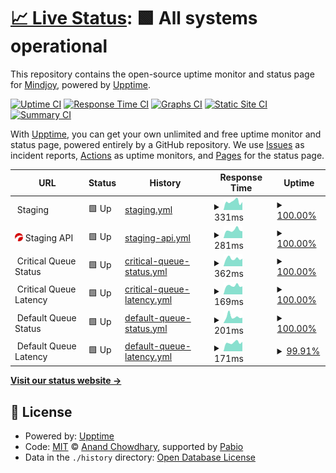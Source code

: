 # [📈 Live Status](https://Mindjoy.github.io/status-internal): <!--live status--> **🟩 All systems operational**

This repository contains the open-source uptime monitor and status page for [Mindjoy](https://www.mindjoy.com/), powered by [Upptime](https://github.com/upptime/upptime).

[![Uptime CI](https://github.com/Mindjoy/status-internal/workflows/Uptime%20CI/badge.svg)](https://github.com/Mindjoy/status-internal/actions?query=workflow%3A%22Uptime+CI%22)
[![Response Time CI](https://github.com/Mindjoy/status-internal/workflows/Response%20Time%20CI/badge.svg)](https://github.com/Mindjoy/status-internal/actions?query=workflow%3A%22Response+Time+CI%22)
[![Graphs CI](https://github.com/Mindjoy/status-internal/workflows/Graphs%20CI/badge.svg)](https://github.com/Mindjoy/status-internal/actions?query=workflow%3A%22Graphs+CI%22)
[![Static Site CI](https://github.com/Mindjoy/status-internal/workflows/Static%20Site%20CI/badge.svg)](https://github.com/Mindjoy/status-internal/actions?query=workflow%3A%22Static+Site+CI%22)
[![Summary CI](https://github.com/Mindjoy/status-internal/workflows/Summary%20CI/badge.svg)](https://github.com/Mindjoy/status-internal/actions?query=workflow%3A%22Summary+CI%22)

With [Upptime](https://upptime.js.org), you can get your own unlimited and free uptime monitor and status page, powered entirely by a GitHub repository. We use [Issues](https://github.com/Mindjoy/status-internal/issues) as incident reports, [Actions](https://github.com/Mindjoy/status-internal/actions) as uptime monitors, and [Pages](https://Mindjoy.github.io/status-internal) for the status page.

<!--start: status pages-->
<!-- This summary is generated by Upptime (https://github.com/upptime/upptime) -->
<!-- Do not edit this manually, your changes will be overwritten -->
<!-- prettier-ignore -->
| URL | Status | History | Response Time | Uptime |
| --- | ------ | ------- | ------------- | ------ |
| <img alt="" src="https://icons.duckduckgo.com/ip3/null.ico" height="13"> Staging | 🟩 Up | [staging.yml](https://github.com/Mindjoy/status-internal/commits/HEAD/history/staging.yml) | <details><summary><img alt="Response time graph" src="./graphs/staging/response-time-week.png" height="20"> 331ms</summary><br><a href="https://Mindjoy.github.io/status-internal/history/staging"><img alt="Response time 415" src="https://img.shields.io/endpoint?url=https%3A%2F%2Fraw.githubusercontent.com%2FMindjoy%2Fstatus-internal%2FHEAD%2Fapi%2Fstaging%2Fresponse-time.json"></a><br><a href="https://Mindjoy.github.io/status-internal/history/staging"><img alt="24-hour response time 310" src="https://img.shields.io/endpoint?url=https%3A%2F%2Fraw.githubusercontent.com%2FMindjoy%2Fstatus-internal%2FHEAD%2Fapi%2Fstaging%2Fresponse-time-day.json"></a><br><a href="https://Mindjoy.github.io/status-internal/history/staging"><img alt="7-day response time 331" src="https://img.shields.io/endpoint?url=https%3A%2F%2Fraw.githubusercontent.com%2FMindjoy%2Fstatus-internal%2FHEAD%2Fapi%2Fstaging%2Fresponse-time-week.json"></a><br><a href="https://Mindjoy.github.io/status-internal/history/staging"><img alt="30-day response time 349" src="https://img.shields.io/endpoint?url=https%3A%2F%2Fraw.githubusercontent.com%2FMindjoy%2Fstatus-internal%2FHEAD%2Fapi%2Fstaging%2Fresponse-time-month.json"></a><br><a href="https://Mindjoy.github.io/status-internal/history/staging"><img alt="1-year response time 415" src="https://img.shields.io/endpoint?url=https%3A%2F%2Fraw.githubusercontent.com%2FMindjoy%2Fstatus-internal%2FHEAD%2Fapi%2Fstaging%2Fresponse-time-year.json"></a></details> | <details><summary><a href="https://Mindjoy.github.io/status-internal/history/staging">100.00%</a></summary><a href="https://Mindjoy.github.io/status-internal/history/staging"><img alt="All-time uptime 99.99%" src="https://img.shields.io/endpoint?url=https%3A%2F%2Fraw.githubusercontent.com%2FMindjoy%2Fstatus-internal%2FHEAD%2Fapi%2Fstaging%2Fuptime.json"></a><br><a href="https://Mindjoy.github.io/status-internal/history/staging"><img alt="24-hour uptime 100.00%" src="https://img.shields.io/endpoint?url=https%3A%2F%2Fraw.githubusercontent.com%2FMindjoy%2Fstatus-internal%2FHEAD%2Fapi%2Fstaging%2Fuptime-day.json"></a><br><a href="https://Mindjoy.github.io/status-internal/history/staging"><img alt="7-day uptime 100.00%" src="https://img.shields.io/endpoint?url=https%3A%2F%2Fraw.githubusercontent.com%2FMindjoy%2Fstatus-internal%2FHEAD%2Fapi%2Fstaging%2Fuptime-week.json"></a><br><a href="https://Mindjoy.github.io/status-internal/history/staging"><img alt="30-day uptime 100.00%" src="https://img.shields.io/endpoint?url=https%3A%2F%2Fraw.githubusercontent.com%2FMindjoy%2Fstatus-internal%2FHEAD%2Fapi%2Fstaging%2Fuptime-month.json"></a><br><a href="https://Mindjoy.github.io/status-internal/history/staging"><img alt="1-year uptime 99.99%" src="https://img.shields.io/endpoint?url=https%3A%2F%2Fraw.githubusercontent.com%2FMindjoy%2Fstatus-internal%2FHEAD%2Fapi%2Fstaging%2Fuptime-year.json"></a></details>
| <img alt="" src="https://raw.githubusercontent.com/Mindjoy/status/master/assets/rails-favicon.png" height="13"> Staging API | 🟩 Up | [staging-api.yml](https://github.com/Mindjoy/status-internal/commits/HEAD/history/staging-api.yml) | <details><summary><img alt="Response time graph" src="./graphs/staging-api/response-time-week.png" height="20"> 281ms</summary><br><a href="https://Mindjoy.github.io/status-internal/history/staging-api"><img alt="Response time 356" src="https://img.shields.io/endpoint?url=https%3A%2F%2Fraw.githubusercontent.com%2FMindjoy%2Fstatus-internal%2FHEAD%2Fapi%2Fstaging-api%2Fresponse-time.json"></a><br><a href="https://Mindjoy.github.io/status-internal/history/staging-api"><img alt="24-hour response time 243" src="https://img.shields.io/endpoint?url=https%3A%2F%2Fraw.githubusercontent.com%2FMindjoy%2Fstatus-internal%2FHEAD%2Fapi%2Fstaging-api%2Fresponse-time-day.json"></a><br><a href="https://Mindjoy.github.io/status-internal/history/staging-api"><img alt="7-day response time 281" src="https://img.shields.io/endpoint?url=https%3A%2F%2Fraw.githubusercontent.com%2FMindjoy%2Fstatus-internal%2FHEAD%2Fapi%2Fstaging-api%2Fresponse-time-week.json"></a><br><a href="https://Mindjoy.github.io/status-internal/history/staging-api"><img alt="30-day response time 274" src="https://img.shields.io/endpoint?url=https%3A%2F%2Fraw.githubusercontent.com%2FMindjoy%2Fstatus-internal%2FHEAD%2Fapi%2Fstaging-api%2Fresponse-time-month.json"></a><br><a href="https://Mindjoy.github.io/status-internal/history/staging-api"><img alt="1-year response time 356" src="https://img.shields.io/endpoint?url=https%3A%2F%2Fraw.githubusercontent.com%2FMindjoy%2Fstatus-internal%2FHEAD%2Fapi%2Fstaging-api%2Fresponse-time-year.json"></a></details> | <details><summary><a href="https://Mindjoy.github.io/status-internal/history/staging-api">100.00%</a></summary><a href="https://Mindjoy.github.io/status-internal/history/staging-api"><img alt="All-time uptime 99.92%" src="https://img.shields.io/endpoint?url=https%3A%2F%2Fraw.githubusercontent.com%2FMindjoy%2Fstatus-internal%2FHEAD%2Fapi%2Fstaging-api%2Fuptime.json"></a><br><a href="https://Mindjoy.github.io/status-internal/history/staging-api"><img alt="24-hour uptime 100.00%" src="https://img.shields.io/endpoint?url=https%3A%2F%2Fraw.githubusercontent.com%2FMindjoy%2Fstatus-internal%2FHEAD%2Fapi%2Fstaging-api%2Fuptime-day.json"></a><br><a href="https://Mindjoy.github.io/status-internal/history/staging-api"><img alt="7-day uptime 100.00%" src="https://img.shields.io/endpoint?url=https%3A%2F%2Fraw.githubusercontent.com%2FMindjoy%2Fstatus-internal%2FHEAD%2Fapi%2Fstaging-api%2Fuptime-week.json"></a><br><a href="https://Mindjoy.github.io/status-internal/history/staging-api"><img alt="30-day uptime 100.00%" src="https://img.shields.io/endpoint?url=https%3A%2F%2Fraw.githubusercontent.com%2FMindjoy%2Fstatus-internal%2FHEAD%2Fapi%2Fstaging-api%2Fuptime-month.json"></a><br><a href="https://Mindjoy.github.io/status-internal/history/staging-api"><img alt="1-year uptime 99.92%" src="https://img.shields.io/endpoint?url=https%3A%2F%2Fraw.githubusercontent.com%2FMindjoy%2Fstatus-internal%2FHEAD%2Fapi%2Fstaging-api%2Fuptime-year.json"></a></details>
| <img alt="" src="https://raw.githubusercontent.com/Mindjoy/status/master/assets/sidekiq-favicon.ico" height="13"> Critical Queue Status | 🟩 Up | [critical-queue-status.yml](https://github.com/Mindjoy/status-internal/commits/HEAD/history/critical-queue-status.yml) | <details><summary><img alt="Response time graph" src="./graphs/critical-queue-status/response-time-week.png" height="20"> 362ms</summary><br><a href="https://Mindjoy.github.io/status-internal/history/critical-queue-status"><img alt="Response time 333" src="https://img.shields.io/endpoint?url=https%3A%2F%2Fraw.githubusercontent.com%2FMindjoy%2Fstatus-internal%2FHEAD%2Fapi%2Fcritical-queue-status%2Fresponse-time.json"></a><br><a href="https://Mindjoy.github.io/status-internal/history/critical-queue-status"><img alt="24-hour response time 354" src="https://img.shields.io/endpoint?url=https%3A%2F%2Fraw.githubusercontent.com%2FMindjoy%2Fstatus-internal%2FHEAD%2Fapi%2Fcritical-queue-status%2Fresponse-time-day.json"></a><br><a href="https://Mindjoy.github.io/status-internal/history/critical-queue-status"><img alt="7-day response time 362" src="https://img.shields.io/endpoint?url=https%3A%2F%2Fraw.githubusercontent.com%2FMindjoy%2Fstatus-internal%2FHEAD%2Fapi%2Fcritical-queue-status%2Fresponse-time-week.json"></a><br><a href="https://Mindjoy.github.io/status-internal/history/critical-queue-status"><img alt="30-day response time 327" src="https://img.shields.io/endpoint?url=https%3A%2F%2Fraw.githubusercontent.com%2FMindjoy%2Fstatus-internal%2FHEAD%2Fapi%2Fcritical-queue-status%2Fresponse-time-month.json"></a><br><a href="https://Mindjoy.github.io/status-internal/history/critical-queue-status"><img alt="1-year response time 333" src="https://img.shields.io/endpoint?url=https%3A%2F%2Fraw.githubusercontent.com%2FMindjoy%2Fstatus-internal%2FHEAD%2Fapi%2Fcritical-queue-status%2Fresponse-time-year.json"></a></details> | <details><summary><a href="https://Mindjoy.github.io/status-internal/history/critical-queue-status">100.00%</a></summary><a href="https://Mindjoy.github.io/status-internal/history/critical-queue-status"><img alt="All-time uptime 99.95%" src="https://img.shields.io/endpoint?url=https%3A%2F%2Fraw.githubusercontent.com%2FMindjoy%2Fstatus-internal%2FHEAD%2Fapi%2Fcritical-queue-status%2Fuptime.json"></a><br><a href="https://Mindjoy.github.io/status-internal/history/critical-queue-status"><img alt="24-hour uptime 100.00%" src="https://img.shields.io/endpoint?url=https%3A%2F%2Fraw.githubusercontent.com%2FMindjoy%2Fstatus-internal%2FHEAD%2Fapi%2Fcritical-queue-status%2Fuptime-day.json"></a><br><a href="https://Mindjoy.github.io/status-internal/history/critical-queue-status"><img alt="7-day uptime 100.00%" src="https://img.shields.io/endpoint?url=https%3A%2F%2Fraw.githubusercontent.com%2FMindjoy%2Fstatus-internal%2FHEAD%2Fapi%2Fcritical-queue-status%2Fuptime-week.json"></a><br><a href="https://Mindjoy.github.io/status-internal/history/critical-queue-status"><img alt="30-day uptime 100.00%" src="https://img.shields.io/endpoint?url=https%3A%2F%2Fraw.githubusercontent.com%2FMindjoy%2Fstatus-internal%2FHEAD%2Fapi%2Fcritical-queue-status%2Fuptime-month.json"></a><br><a href="https://Mindjoy.github.io/status-internal/history/critical-queue-status"><img alt="1-year uptime 99.95%" src="https://img.shields.io/endpoint?url=https%3A%2F%2Fraw.githubusercontent.com%2FMindjoy%2Fstatus-internal%2FHEAD%2Fapi%2Fcritical-queue-status%2Fuptime-year.json"></a></details>
| <img alt="" src="https://raw.githubusercontent.com/Mindjoy/status/master/assets/sidekiq-favicon.ico" height="13"> Critical Queue Latency | 🟩 Up | [critical-queue-latency.yml](https://github.com/Mindjoy/status-internal/commits/HEAD/history/critical-queue-latency.yml) | <details><summary><img alt="Response time graph" src="./graphs/critical-queue-latency/response-time-week.png" height="20"> 169ms</summary><br><a href="https://Mindjoy.github.io/status-internal/history/critical-queue-latency"><img alt="Response time 268" src="https://img.shields.io/endpoint?url=https%3A%2F%2Fraw.githubusercontent.com%2FMindjoy%2Fstatus-internal%2FHEAD%2Fapi%2Fcritical-queue-latency%2Fresponse-time.json"></a><br><a href="https://Mindjoy.github.io/status-internal/history/critical-queue-latency"><img alt="24-hour response time 155" src="https://img.shields.io/endpoint?url=https%3A%2F%2Fraw.githubusercontent.com%2FMindjoy%2Fstatus-internal%2FHEAD%2Fapi%2Fcritical-queue-latency%2Fresponse-time-day.json"></a><br><a href="https://Mindjoy.github.io/status-internal/history/critical-queue-latency"><img alt="7-day response time 169" src="https://img.shields.io/endpoint?url=https%3A%2F%2Fraw.githubusercontent.com%2FMindjoy%2Fstatus-internal%2FHEAD%2Fapi%2Fcritical-queue-latency%2Fresponse-time-week.json"></a><br><a href="https://Mindjoy.github.io/status-internal/history/critical-queue-latency"><img alt="30-day response time 179" src="https://img.shields.io/endpoint?url=https%3A%2F%2Fraw.githubusercontent.com%2FMindjoy%2Fstatus-internal%2FHEAD%2Fapi%2Fcritical-queue-latency%2Fresponse-time-month.json"></a><br><a href="https://Mindjoy.github.io/status-internal/history/critical-queue-latency"><img alt="1-year response time 268" src="https://img.shields.io/endpoint?url=https%3A%2F%2Fraw.githubusercontent.com%2FMindjoy%2Fstatus-internal%2FHEAD%2Fapi%2Fcritical-queue-latency%2Fresponse-time-year.json"></a></details> | <details><summary><a href="https://Mindjoy.github.io/status-internal/history/critical-queue-latency">100.00%</a></summary><a href="https://Mindjoy.github.io/status-internal/history/critical-queue-latency"><img alt="All-time uptime 99.95%" src="https://img.shields.io/endpoint?url=https%3A%2F%2Fraw.githubusercontent.com%2FMindjoy%2Fstatus-internal%2FHEAD%2Fapi%2Fcritical-queue-latency%2Fuptime.json"></a><br><a href="https://Mindjoy.github.io/status-internal/history/critical-queue-latency"><img alt="24-hour uptime 100.00%" src="https://img.shields.io/endpoint?url=https%3A%2F%2Fraw.githubusercontent.com%2FMindjoy%2Fstatus-internal%2FHEAD%2Fapi%2Fcritical-queue-latency%2Fuptime-day.json"></a><br><a href="https://Mindjoy.github.io/status-internal/history/critical-queue-latency"><img alt="7-day uptime 100.00%" src="https://img.shields.io/endpoint?url=https%3A%2F%2Fraw.githubusercontent.com%2FMindjoy%2Fstatus-internal%2FHEAD%2Fapi%2Fcritical-queue-latency%2Fuptime-week.json"></a><br><a href="https://Mindjoy.github.io/status-internal/history/critical-queue-latency"><img alt="30-day uptime 100.00%" src="https://img.shields.io/endpoint?url=https%3A%2F%2Fraw.githubusercontent.com%2FMindjoy%2Fstatus-internal%2FHEAD%2Fapi%2Fcritical-queue-latency%2Fuptime-month.json"></a><br><a href="https://Mindjoy.github.io/status-internal/history/critical-queue-latency"><img alt="1-year uptime 99.95%" src="https://img.shields.io/endpoint?url=https%3A%2F%2Fraw.githubusercontent.com%2FMindjoy%2Fstatus-internal%2FHEAD%2Fapi%2Fcritical-queue-latency%2Fuptime-year.json"></a></details>
| <img alt="" src="https://raw.githubusercontent.com/Mindjoy/status/master/assets/sidekiq-favicon.ico" height="13"> Default Queue Status | 🟩 Up | [default-queue-status.yml](https://github.com/Mindjoy/status-internal/commits/HEAD/history/default-queue-status.yml) | <details><summary><img alt="Response time graph" src="./graphs/default-queue-status/response-time-week.png" height="20"> 201ms</summary><br><a href="https://Mindjoy.github.io/status-internal/history/default-queue-status"><img alt="Response time 204" src="https://img.shields.io/endpoint?url=https%3A%2F%2Fraw.githubusercontent.com%2FMindjoy%2Fstatus-internal%2FHEAD%2Fapi%2Fdefault-queue-status%2Fresponse-time.json"></a><br><a href="https://Mindjoy.github.io/status-internal/history/default-queue-status"><img alt="24-hour response time 166" src="https://img.shields.io/endpoint?url=https%3A%2F%2Fraw.githubusercontent.com%2FMindjoy%2Fstatus-internal%2FHEAD%2Fapi%2Fdefault-queue-status%2Fresponse-time-day.json"></a><br><a href="https://Mindjoy.github.io/status-internal/history/default-queue-status"><img alt="7-day response time 201" src="https://img.shields.io/endpoint?url=https%3A%2F%2Fraw.githubusercontent.com%2FMindjoy%2Fstatus-internal%2FHEAD%2Fapi%2Fdefault-queue-status%2Fresponse-time-week.json"></a><br><a href="https://Mindjoy.github.io/status-internal/history/default-queue-status"><img alt="30-day response time 216" src="https://img.shields.io/endpoint?url=https%3A%2F%2Fraw.githubusercontent.com%2FMindjoy%2Fstatus-internal%2FHEAD%2Fapi%2Fdefault-queue-status%2Fresponse-time-month.json"></a><br><a href="https://Mindjoy.github.io/status-internal/history/default-queue-status"><img alt="1-year response time 204" src="https://img.shields.io/endpoint?url=https%3A%2F%2Fraw.githubusercontent.com%2FMindjoy%2Fstatus-internal%2FHEAD%2Fapi%2Fdefault-queue-status%2Fresponse-time-year.json"></a></details> | <details><summary><a href="https://Mindjoy.github.io/status-internal/history/default-queue-status">100.00%</a></summary><a href="https://Mindjoy.github.io/status-internal/history/default-queue-status"><img alt="All-time uptime 99.95%" src="https://img.shields.io/endpoint?url=https%3A%2F%2Fraw.githubusercontent.com%2FMindjoy%2Fstatus-internal%2FHEAD%2Fapi%2Fdefault-queue-status%2Fuptime.json"></a><br><a href="https://Mindjoy.github.io/status-internal/history/default-queue-status"><img alt="24-hour uptime 100.00%" src="https://img.shields.io/endpoint?url=https%3A%2F%2Fraw.githubusercontent.com%2FMindjoy%2Fstatus-internal%2FHEAD%2Fapi%2Fdefault-queue-status%2Fuptime-day.json"></a><br><a href="https://Mindjoy.github.io/status-internal/history/default-queue-status"><img alt="7-day uptime 100.00%" src="https://img.shields.io/endpoint?url=https%3A%2F%2Fraw.githubusercontent.com%2FMindjoy%2Fstatus-internal%2FHEAD%2Fapi%2Fdefault-queue-status%2Fuptime-week.json"></a><br><a href="https://Mindjoy.github.io/status-internal/history/default-queue-status"><img alt="30-day uptime 99.98%" src="https://img.shields.io/endpoint?url=https%3A%2F%2Fraw.githubusercontent.com%2FMindjoy%2Fstatus-internal%2FHEAD%2Fapi%2Fdefault-queue-status%2Fuptime-month.json"></a><br><a href="https://Mindjoy.github.io/status-internal/history/default-queue-status"><img alt="1-year uptime 99.95%" src="https://img.shields.io/endpoint?url=https%3A%2F%2Fraw.githubusercontent.com%2FMindjoy%2Fstatus-internal%2FHEAD%2Fapi%2Fdefault-queue-status%2Fuptime-year.json"></a></details>
| <img alt="" src="https://raw.githubusercontent.com/Mindjoy/status/master/assets/sidekiq-favicon.ico" height="13"> Default Queue Latency | 🟩 Up | [default-queue-latency.yml](https://github.com/Mindjoy/status-internal/commits/HEAD/history/default-queue-latency.yml) | <details><summary><img alt="Response time graph" src="./graphs/default-queue-latency/response-time-week.png" height="20"> 171ms</summary><br><a href="https://Mindjoy.github.io/status-internal/history/default-queue-latency"><img alt="Response time 197" src="https://img.shields.io/endpoint?url=https%3A%2F%2Fraw.githubusercontent.com%2FMindjoy%2Fstatus-internal%2FHEAD%2Fapi%2Fdefault-queue-latency%2Fresponse-time.json"></a><br><a href="https://Mindjoy.github.io/status-internal/history/default-queue-latency"><img alt="24-hour response time 177" src="https://img.shields.io/endpoint?url=https%3A%2F%2Fraw.githubusercontent.com%2FMindjoy%2Fstatus-internal%2FHEAD%2Fapi%2Fdefault-queue-latency%2Fresponse-time-day.json"></a><br><a href="https://Mindjoy.github.io/status-internal/history/default-queue-latency"><img alt="7-day response time 171" src="https://img.shields.io/endpoint?url=https%3A%2F%2Fraw.githubusercontent.com%2FMindjoy%2Fstatus-internal%2FHEAD%2Fapi%2Fdefault-queue-latency%2Fresponse-time-week.json"></a><br><a href="https://Mindjoy.github.io/status-internal/history/default-queue-latency"><img alt="30-day response time 191" src="https://img.shields.io/endpoint?url=https%3A%2F%2Fraw.githubusercontent.com%2FMindjoy%2Fstatus-internal%2FHEAD%2Fapi%2Fdefault-queue-latency%2Fresponse-time-month.json"></a><br><a href="https://Mindjoy.github.io/status-internal/history/default-queue-latency"><img alt="1-year response time 197" src="https://img.shields.io/endpoint?url=https%3A%2F%2Fraw.githubusercontent.com%2FMindjoy%2Fstatus-internal%2FHEAD%2Fapi%2Fdefault-queue-latency%2Fresponse-time-year.json"></a></details> | <details><summary><a href="https://Mindjoy.github.io/status-internal/history/default-queue-latency">99.91%</a></summary><a href="https://Mindjoy.github.io/status-internal/history/default-queue-latency"><img alt="All-time uptime 99.94%" src="https://img.shields.io/endpoint?url=https%3A%2F%2Fraw.githubusercontent.com%2FMindjoy%2Fstatus-internal%2FHEAD%2Fapi%2Fdefault-queue-latency%2Fuptime.json"></a><br><a href="https://Mindjoy.github.io/status-internal/history/default-queue-latency"><img alt="24-hour uptime 99.34%" src="https://img.shields.io/endpoint?url=https%3A%2F%2Fraw.githubusercontent.com%2FMindjoy%2Fstatus-internal%2FHEAD%2Fapi%2Fdefault-queue-latency%2Fuptime-day.json"></a><br><a href="https://Mindjoy.github.io/status-internal/history/default-queue-latency"><img alt="7-day uptime 99.91%" src="https://img.shields.io/endpoint?url=https%3A%2F%2Fraw.githubusercontent.com%2FMindjoy%2Fstatus-internal%2FHEAD%2Fapi%2Fdefault-queue-latency%2Fuptime-week.json"></a><br><a href="https://Mindjoy.github.io/status-internal/history/default-queue-latency"><img alt="30-day uptime 99.94%" src="https://img.shields.io/endpoint?url=https%3A%2F%2Fraw.githubusercontent.com%2FMindjoy%2Fstatus-internal%2FHEAD%2Fapi%2Fdefault-queue-latency%2Fuptime-month.json"></a><br><a href="https://Mindjoy.github.io/status-internal/history/default-queue-latency"><img alt="1-year uptime 99.94%" src="https://img.shields.io/endpoint?url=https%3A%2F%2Fraw.githubusercontent.com%2FMindjoy%2Fstatus-internal%2FHEAD%2Fapi%2Fdefault-queue-latency%2Fuptime-year.json"></a></details>

<!--end: status pages-->

[**Visit our status website →**](https://Mindjoy.github.io/status-internal)

## 📄 License

- Powered by: [Upptime](https://github.com/upptime/upptime)
- Code: [MIT](./LICENSE) © [Anand Chowdhary](https://anandchowdhary.com), supported by [Pabio](https://pabio.com)
- Data in the `./history` directory: [Open Database License](https://opendatacommons.org/licenses/odbl/1-0/)
